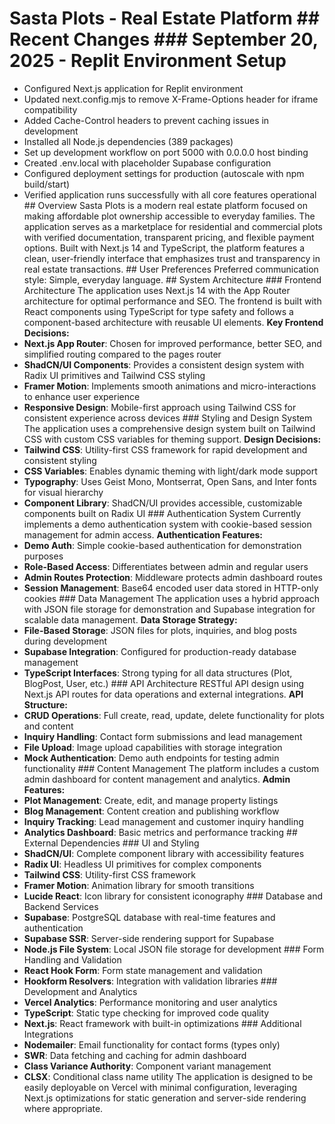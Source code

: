 # Sasta Plots - Real Estate Platform ## Recent Changes ### September 20, 2025 - Replit Environment Setup
- Configured Next.js application for Replit environment
- Updated next.config.mjs to remove X-Frame-Options header for iframe compatibility
- Added Cache-Control headers to prevent caching issues in development
- Installed all Node.js dependencies (389 packages)
- Set up development workflow on port 5000 with 0.0.0.0 host binding
- Created .env.local with placeholder Supabase configuration
- Configured deployment settings for production (autoscale with npm build/start)
- Verified application runs successfully with all core features operational ## Overview Sasta Plots is a modern real estate platform focused on making affordable plot ownership accessible to everyday families. The application serves as a marketplace for residential and commercial plots with verified documentation, transparent pricing, and flexible payment options. Built with Next.js 14 and TypeScript, the platform features a clean, user-friendly interface that emphasizes trust and transparency in real estate transactions. ## User Preferences Preferred communication style: Simple, everyday language. ## System Architecture ### Frontend Architecture
The application uses Next.js 14 with the App Router architecture for optimal performance and SEO. The frontend is built with React components using TypeScript for type safety and follows a component-based architecture with reusable UI elements. **Key Frontend Decisions:**
- **Next.js App Router**: Chosen for improved performance, better SEO, and simplified routing compared to the pages router
- **ShadCN/UI Components**: Provides a consistent design system with Radix UI primitives and Tailwind CSS styling
- **Framer Motion**: Implements smooth animations and micro-interactions to enhance user experience
- **Responsive Design**: Mobile-first approach using Tailwind CSS for consistent experience across devices ### Styling and Design System
The application uses a comprehensive design system built on Tailwind CSS with custom CSS variables for theming support. **Design Decisions:**
- **Tailwind CSS**: Utility-first CSS framework for rapid development and consistent styling
- **CSS Variables**: Enables dynamic theming with light/dark mode support
- **Typography**: Uses Geist Mono, Montserrat, Open Sans, and Inter fonts for visual hierarchy
- **Component Library**: ShadCN/UI provides accessible, customizable components built on Radix UI ### Authentication System
Currently implements a demo authentication system with cookie-based session management for admin access. **Authentication Features:**
- **Demo Auth**: Simple cookie-based authentication for demonstration purposes
- **Role-Based Access**: Differentiates between admin and regular users
- **Admin Routes Protection**: Middleware protects admin dashboard routes
- **Session Management**: Base64 encoded user data stored in HTTP-only cookies ### Data Management
The application uses a hybrid approach with JSON file storage for demonstration and Supabase integration for scalable data management. **Data Storage Strategy:**
- **File-Based Storage**: JSON files for plots, inquiries, and blog posts during development
- **Supabase Integration**: Configured for production-ready database management
- **TypeScript Interfaces**: Strong typing for all data structures (Plot, BlogPost, User, etc.) ### API Architecture
RESTful API design using Next.js API routes for data operations and external integrations. **API Structure:**
- **CRUD Operations**: Full create, read, update, delete functionality for plots and content
- **Inquiry Handling**: Contact form submissions and lead management
- **File Upload**: Image upload capabilities with storage integration
- **Mock Authentication**: Demo auth endpoints for testing admin functionality ### Content Management
The platform includes a custom admin dashboard for content management and analytics. **Admin Features:**
- **Plot Management**: Create, edit, and manage property listings
- **Blog Management**: Content creation and publishing workflow
- **Inquiry Tracking**: Lead management and customer inquiry handling
- **Analytics Dashboard**: Basic metrics and performance tracking ## External Dependencies ### UI and Styling
- **ShadCN/UI**: Complete component library with accessibility features
- **Radix UI**: Headless UI primitives for complex components
- **Tailwind CSS**: Utility-first CSS framework
- **Framer Motion**: Animation library for smooth transitions
- **Lucide React**: Icon library for consistent iconography ### Database and Backend Services
- **Supabase**: PostgreSQL database with real-time features and authentication
- **Supabase SSR**: Server-side rendering support for Supabase
- **Node.js File System**: Local JSON file storage for development ### Form Handling and Validation
- **React Hook Form**: Form state management and validation
- **Hookform Resolvers**: Integration with validation libraries ### Development and Analytics
- **Vercel Analytics**: Performance monitoring and user analytics
- **TypeScript**: Static type checking for improved code quality
- **Next.js**: React framework with built-in optimizations ### Additional Integrations
- **Nodemailer**: Email functionality for contact forms (types only)
- **SWR**: Data fetching and caching for admin dashboard
- **Class Variance Authority**: Component variant management
- **CLSX**: Conditional class name utility The application is designed to be easily deployable on Vercel with minimal configuration, leveraging Next.js optimizations for static generation and server-side rendering where appropriate.

